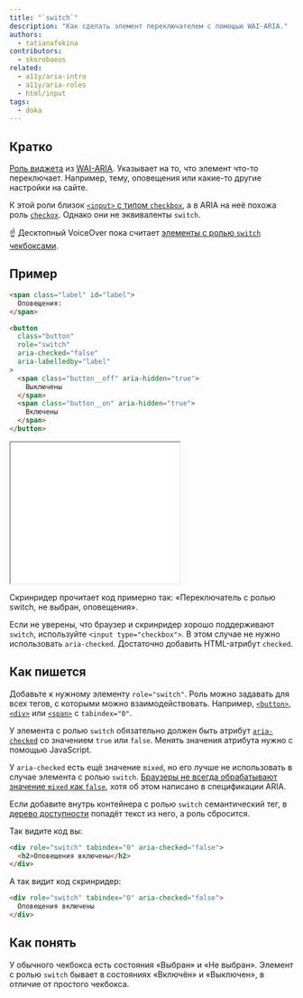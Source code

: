 ```yaml
---
title: "`switch`"
description: "Как сделать элемент переключателем с помощью WAI-ARIA."
authors:
  - tatianafokina
contributors:
  - skorobaeus
related:
  - a11y/aria-intro
  - a11y/aria-roles
  - html/input
tags:
  - doka
---
```


## Кратко

[Роль виджета](/a11y/aria-roles/#roli-vidzhetov) из [WAI-ARIA](/a11y/aria-intro/#specifikaciya). Указывает на то, что элемент что-то переключает. Например, тему, оповещения или какие-то другие настройки на сайте.

К этой роли близок [`<input>` с типом `checkbox`](/html/input/#type), а в ARIA на неё похожа роль [`checkox`](/a11y/role-checkbox/). Однако они не эквиваленты `switch`.

<aside>

☝ Десктопный VoiceOver пока считает [элементы с ролью `switch` чекбоксами](https://bugs.webkit.org/show_bug.cgi?id=196354).

</aside>

## Пример

```html
<span class="label" id="label">
  Оповещения:
</span>

<button
  class="button"
  role="switch"
  aria-checked="false"
  aria-labelledby="label"
>
  <span class="button__off" aria-hidden="true">
    Выключены
  </span>
  <span class="button__on" aria-hidden="true">
    Включены
  </span>
</button>
```

<iframe title="Кнопка-переключатель" src="demos/button-with-switch-role/" height="250"></iframe>

Скринридер прочитает код примерно так: «Переключатель с ролью switch, не выбран, оповещения».

Если не уверены, что браузер и скринридер хорошо поддерживают `switch`, используйте `<input type="checkbox">`. В этом случае не нужно использовать `aria-checked`. Достаточно добавить HTML-атрибут `checked`.

## Как пишется

Добавьте к нужному элементу `role="switch"`. Роль можно задавать для всех тегов, с которыми можно взаимодействовать. Например, [`<button>`](/html/button/), [`<div>`](/html/div/) или [`<span>`](/html/span/) с `tabindex="0"`.

У элемента с ролью `switch` обязательно должен быть атрибут [`aria-checked`](/a11y/aria-checked/) со значением `true` или `false`. Менять значения атрибута нужно с помощью JavaScript.

У `aria-checked` есть ещё значение `mixed`, но его лучше не использовать в случае элемента с ролью `switch`. [Браузеры не всегда обрабатывают значение `mixed` как `false`](https://adrianroselli.com/2021/10/switch-role-support.html), хотя об этом написано в спецификации ARIA.

Если добавите внутрь контейнера с ролью `switch` семантический тег, в [дерево доступности](/a11y/screenreaders/#derevo-dostupnosti) попадёт текст из него, а роль сбросится.

Так видите код вы:

```html
<div role="switch" tabindex="0" aria-checked="false">
  <h2>Оповещения включены</h2>
</div>
```

А так видит код скринридер:

```html
<div role="switch" tabindex="0" aria-checked="false">
  Оповещения включены
</div>
```

## Как понять

У обычного чекбокса есть состояния «Выбран» и «Не выбран». Элемент с ролью `switch` бывает в состояниях «Включён» и «Выключен», в отличие от простого чекбокса.
